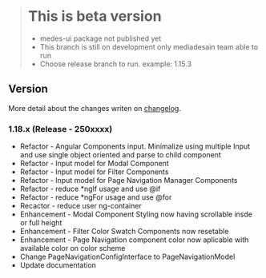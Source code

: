 > # This is beta version
> - medes-ui package not published yet
> - This branch is still on development only mediadesain team able to run
> - Choose release branch to run. example: 1.15.3

## Version
More detail about the changes writen on [changelog](https://github.com/mediadesain/medes-ui-boilerplate/blob/main/CHANGELOG.md).
### 1.18.x (Release - 250xxxx)
- Refactor - Angular Components input. Minimalize using multiple Input and use single object oriented and parse to child component
- Refactor - Input model for Modal Component
- Refactor - Input model for Filter Components
- Refactor - Input model for Page Navigation Manager Components
- Refactor - reduce *ngIf usage and use @if
- Refactor - reduce *ngFor usage and use @for
- Recactor - reduce user ng-container
- Enhancement - Modal Component Styling now having scrollable insde or full height 
- Enhancement - Filter Color Swatch Components now resetable
- Enhancement - Page Navigation component color now aplicable with available color on color scheme
- Change PageNavigationConfigInterface to PageNavigationModel
- Update documentation